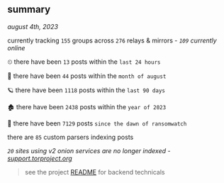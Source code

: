 
## summary
_august 4th, 2023_

currently tracking `155` groups across `276` relays & mirrors - _`109` currently online_

⏲ there have been `13` posts within the `last 24 hours`

🦈 there have been `44` posts within the `month of august`

🪐 there have been `1118` posts within the `last 90 days`

🏚 there have been `2438` posts within the `year of 2023`

🦕 there have been `7129` posts `since the dawn of ransomwatch`

there are `85` custom parsers indexing posts

_`20` sites using v2 onion services are no longer indexed - [support.torproject.org](https://support.torproject.org/onionservices/v2-deprecation/)_

> see the project [README](https://github.com/joshhighet/ransomwatch#ransomwatch--) for backend technicals
